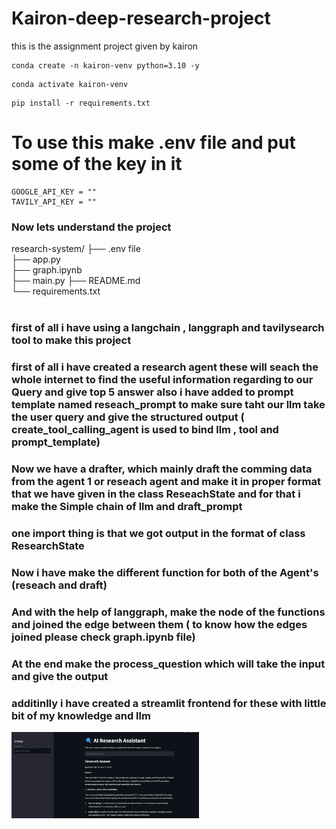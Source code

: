 # Kairon-deep-research-project
this is the assignment project given by kairon

```
conda create -n kairon-venv python=3.10 -y
```
```
conda activate kairon-venv
```

```
pip install -r requirements.txt
```

# To use this make .env file and put some of the key in it
```
GOOGLE_API_KEY = ""
TAVILY_API_KEY = ""
```


### Now lets understand the project<br>
research-system/
├── .env file    
├── app.py                   
├── graph.ipynb         
├── main.py
├── README.md                     
└── requirements.txt   
<br>

### first of all i have using a langchain , langgraph and tavilysearch tool to make this project 
### first of all i have created a research agent these will seach the whole internet to find the useful information regarding to our Query and give top 5 answer also i have added to prompt template named reseach_prompt to make sure taht our llm take the user query and give the structured output ( create_tool_calling_agent is used to bind llm , tool and prompt_template)

### Now we have a drafter, which mainly draft the comming data from the agent 1 or reseach agent and make it in proper format that we have given in the class ReseachState and for that i make the Simple chain of llm and draft_prompt 

### one import thing is that we got output in the format of class ResearchState

### Now i have make the different function for both of the Agent's (reseach and draft)

### And with the help of langgraph, make the node of the functions and joined the edge between them ( to know how the edges joined please check graph.ipynb file)

### At the end make the process_question which will take the input and give the output 

### additinlly i have created a streamlit frontend for these with little bit of my knowledge and llm 
<img src="Screenshot 2025-03-05 002948.png"  width="300" />